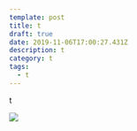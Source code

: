 ```yaml
---
template: post
title: t
draft: true
date: 2019-11-06T17:00:27.431Z
description: t
category: t
tags:
  - t
---
```

t

![](/media/cs.jpeg)
